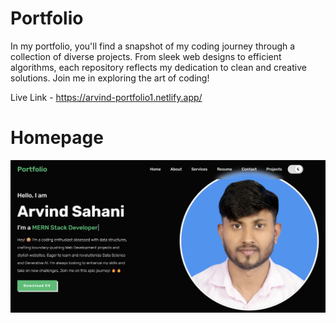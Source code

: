 # Portfolio
In my portfolio, you'll find a snapshot of my coding journey through a collection of diverse projects. From sleek web designs to efficient algorithms, each repository reflects my dedication to clean and creative solutions. Join me in exploring the art of coding!

Live Link - https://arvind-portfolio1.netlify.app/

# Homepage
![Portfolio Image](https://github.com/arvindk2025/Portfolio/blob/main/css/Portfolio.png)




